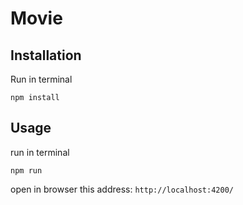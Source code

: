 # Movie



## Installation

Run  in terminal

```npm install```

## Usage

run in terminal

```npm run```

open in browser this address: 
```http://localhost:4200/```
